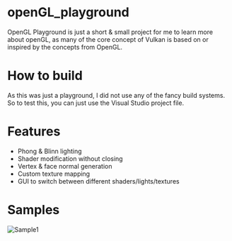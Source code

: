 # openGL_playground
OpenGL Playground is just a short & small project for me to learn more about openGL, as many of the core concept of Vulkan is based on or inspired
by the concepts from OpenGL. 

# How to build
As this was just a playground, I did not use any of the fancy build systems. So to test this, you can just use the Visual Studio project file.

# Features
- Phong & Blinn lighting
- Shader modification without closing
- Vertex & face normal generation
- Custom texture mapping
- GUI to switch between different shaders/lights/textures

# Samples
![Sample1](https://github.com/meka-lopo/openGL_playground/blob/88e9961d303b9ba26da3f66053a9c4a4d8170ed4/misc/s1.png)
